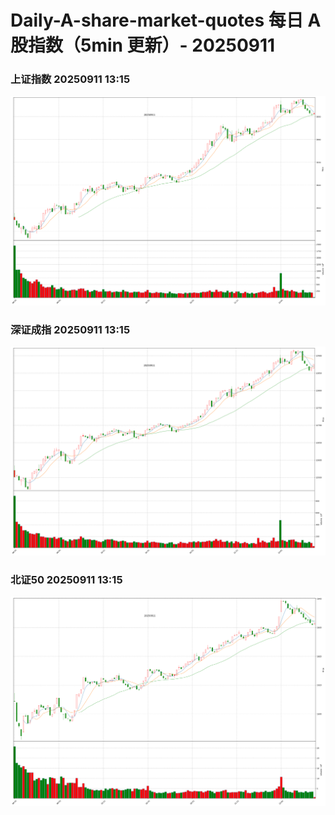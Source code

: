 
# Daily-A-share-market-quotes 每日 A 股指数（5min 更新）- 20250911

### 上证指数 20250911 13:15
![](./fig/2025/9/20250911-sh000001.png)

### 深证成指 20250911 13:15
![](./fig/2025/9/20250911-sz399001.png)

### 北证50 20250911 13:15
![](./fig/2025/9/20250911-bj899050.png)
